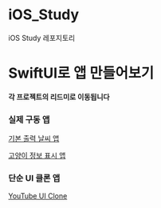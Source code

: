 # iOS_Study
iOS Study 레포지토리

# SwiftUI로 앱 만들어보기

**각 프로젝트의 리드미로 이동됩니다**

### 실제 구동 앱

[기본 출력 날씨 앱](https://github.com/ITlearning/iOS_Study/blob/main/WeatherApp/README.md)

[고양이 정보 표시 앱](https://github.com/ITlearning/iOS_Study/blob/main/PJ1/README.md)


### 단순 UI 클론 앱

[YouTube UI Clone](https://github.com/ITlearning/iOS_Study/blob/main/UI_Practice/YouTubeUI%20Clone/README.md)
